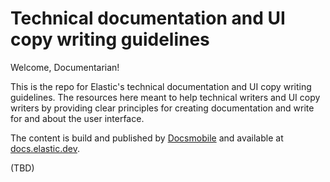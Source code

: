 # Technical documentation and UI copy writing guidelines

Welcome, Documentarian!

This is the repo for Elastic's technical documentation and UI copy writing 
guidelines. The resources here meant to help technical writers and UI copy 
writers by providing clear principles for creating documentation and write for 
and about the user interface.

The content is build and published by 
[Docsmobile](https://github.com/elastic/docsmobile) and available at 
[docs.elastic.dev](https://docs.elastic.dev/).

(TBD)